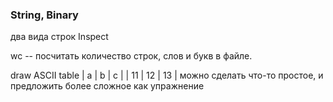 ### String, Binary
два вида строк
Inspect

wc -- посчитать количество строк, слов и букв в файле.

draw ASCII table
|  a |  b |  c |
| 11 | 12 | 13 |
можно сделать что-то простое, и предложить более сложное как упражнение